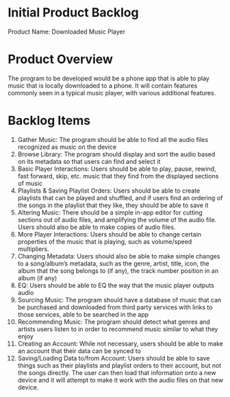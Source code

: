 # Initial Product Backlog
Product Name: Downloaded Music Player
# Product Overview
The program to be developed would be a phone app that is able to play music that is locally downloaded to a phone. It will contain features commonly seen in a typical music player, with various additional features.
# Backlog Items
1. Gather Music: The program should be able to find all the audio files recognized as music on the device
2. Browse Library: The program should display and sort the audio based on its metadata so that users can find and select it
3. Basic Player Interactions: Users should be able to play, pause, rewind, fast forward, skip, etc. music that they find from the displayed sections of music
4. Playlists & Saving Playlist Orders: Users should be able to create playlists that can be played and shuffled, and if users find an ordering of the songs in the playlist that they like, they should be able to save it 
5. Altering Music: There should be a simple in-app editor for cutting sections out of audio files, and amplifying the volume of the audio file. Users should also be able to make copies of audio files.
6. More Player Interactions: Users should be able to change certain properties of the music that is playing, such as volume/speed multipliers.
7. Changing Metadata: Users should also be able to make simple changes to a song/album’s metadata, such as the genre, artist, title, icon, the album that the song belongs to (if any), the track number position in an album (if any)
8. EQ: Users should be able to EQ the way that the music player outputs audio
9. Sourcing Music: The program should have a database of music that can be purchased and downloaded from third party services with links to those services, able to be searched in the app
10. Recommending Music: The program should detect what genres and artists users listen to in order to recommend music similar to what they enjoy
11. Creating an Account: While not necessary, users should be able to make an account that their data can be synced to
12. Saving/Loading Data to/from Account: Users should be able to save things such as their playlists and playlist orders to their account, but not the songs directly. The user can then load that information onto a new device and it will attempt to make it work with the audio files on that new device.
